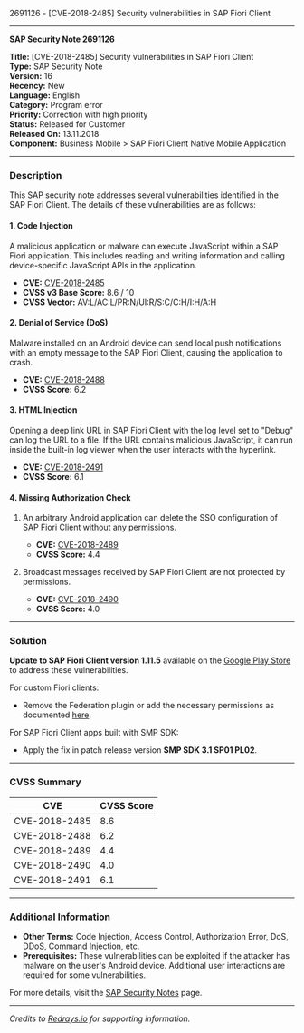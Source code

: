 2691126 - [CVE-2018-2485] Security vulnerabilities in SAP Fiori Client

---

**SAP Security Note 2691126**

**Title:** [CVE-2018-2485] Security vulnerabilities in SAP Fiori Client  
**Type:** SAP Security Note  
**Version:** 16  
**Recency:** New  
**Language:** English  
**Category:** Program error  
**Priority:** Correction with high priority  
**Status:** Released for Customer  
**Released On:** 13.11.2018  
**Component:** Business Mobile > SAP Fiori Client Native Mobile Application

---

### Description

This SAP security note addresses several vulnerabilities identified in the SAP Fiori Client. The details of these vulnerabilities are as follows:

#### 1. Code Injection
A malicious application or malware can execute JavaScript within a SAP Fiori application. This includes reading and writing information and calling device-specific JavaScript APIs in the application.

- **CVE:** [CVE-2018-2485](https://cve.mitre.org/cgi-bin/cvename.cgi?name=CVE-2018-2485)
- **CVSS v3 Base Score:** 8.6 / 10
- **CVSS Vector:** AV:L/AC:L/PR:N/UI:R/S:C/C:H/I:H/A:H

#### 2. Denial of Service (DoS)
Malware installed on an Android device can send local push notifications with an empty message to the SAP Fiori Client, causing the application to crash.

- **CVE:** [CVE-2018-2488](https://cve.mitre.org/cgi-bin/cvename.cgi?name=CVE-2018-2488)
- **CVSS Score:** 6.2

#### 3. HTML Injection
Opening a deep link URL in SAP Fiori Client with the log level set to "Debug" can log the URL to a file. If the URL contains malicious JavaScript, it can run inside the built-in log viewer when the user interacts with the hyperlink.

- **CVE:** [CVE-2018-2491](https://cve.mitre.org/cgi-bin/cvename.cgi?name=CVE-2018-2491)
- **CVSS Score:** 6.1

#### 4. Missing Authorization Check
1. An arbitrary Android application can delete the SSO configuration of SAP Fiori Client without any permissions.
   - **CVE:** [CVE-2018-2489](https://cve.mitre.org/cgi-bin/cvename.cgi?name=CVE-2018-2489)
   - **CVSS Score:** 4.4

2. Broadcast messages received by SAP Fiori Client are not protected by permissions.
   - **CVE:** [CVE-2018-2490](https://cve.mitre.org/cgi-bin/cvename.cgi?name=CVE-2018-2490)
   - **CVSS Score:** 4.0

---

### Solution

**Update to SAP Fiori Client version 1.11.5** available on the [Google Play Store](https://notesdownloads.sap.com/note/0040000002204782018) to address these vulnerabilities.

For custom Fiori clients:
- Remove the Federation plugin or add the necessary permissions as documented [here](https://help.sap.com/viewer/42dc90f1e1ed45d9aafad60c80646d10/3.1.1/en-US/212b0102dfb64c0daf430f92cb71b352.html).

For SAP Fiori Client apps built with SMP SDK:
- Apply the fix in patch release version **SMP SDK 3.1 SP01 PL02**.

---

### CVSS Summary

| CVE           | CVSS Score |
|---------------|------------|
| CVE-2018-2485 | 8.6        |
| CVE-2018-2488 | 6.2        |
| CVE-2018-2489 | 4.4        |
| CVE-2018-2490 | 4.0        |
| CVE-2018-2491 | 6.1        |

---

### Additional Information

- **Other Terms:** Code Injection, Access Control, Authorization Error, DoS, DDoS, Command Injection, etc.
- **Prerequisites:** These vulnerabilities can be exploited if the attacker has malware on the user's Android device. Additional user interactions are required for some vulnerabilities.

For more details, visit the [SAP Security Notes](https://me.sap.com/notes) page.

---

*Credits to [Redrays.io](https://redrays.io) for supporting information.*